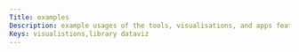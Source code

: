 ```yaml
---
Title: examples
Description: example usages of the tools, visualisations, and apps featured on the site
Keys: visualistions,library dataviz
---
```

